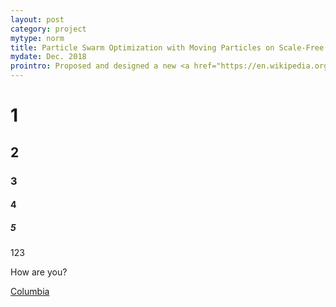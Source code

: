 ```yaml
---
layout: post
category: project
mytype: norm
title: Particle Swarm Optimization with Moving Particles on Scale-Free Networks
mydate: Dec. 2018
prointro: Proposed and designed a new <a href="https://en.wikipedia.org/wiki/Particle_swarm_optimization">PSO</a> algorithm to make full use of the heterogeneous property of scale-free networks and make exploration and exploitation more balance. The project has been published (Early Access) on <a href="https://ieeexplore.ieee.org/document/8411503">IEEE Transactions on Network Science and Engineering</a>.
---
```

# 1
## 2
### 3
#### 4
##### 5

123

How are you?

[Columbia](http://www.columbia.edu)